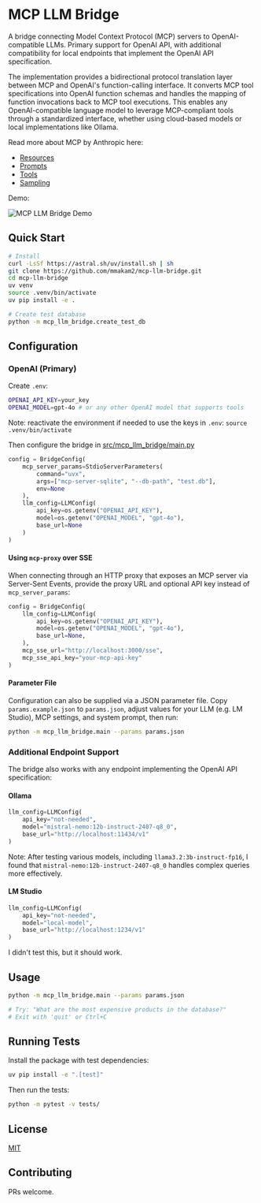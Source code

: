 # MCP LLM Bridge

A bridge connecting Model Context Protocol (MCP) servers to OpenAI-compatible LLMs. Primary support for OpenAI API, with additional compatibility for local endpoints that implement the OpenAI API specification.

The implementation provides a bidirectional protocol translation layer between MCP and OpenAI's function-calling interface. It converts MCP tool specifications into OpenAI function schemas and handles the mapping of function invocations back to MCP tool executions. This enables any OpenAI-compatible language model to leverage MCP-compliant tools through a standardized interface, whether using cloud-based models or local implementations like Ollama.

Read more about MCP by Anthropic here:

- [Resources](https://modelcontextprotocol.io/docs/concepts/resources)
- [Prompts](https://modelcontextprotocol.io/docs/concepts/prompts)
- [Tools](https://modelcontextprotocol.io/docs/concepts/tools)
- [Sampling](https://modelcontextprotocol.io/docs/concepts/sampling)

Demo:

![MCP LLM Bridge Demo](assets/output.gif)

## Quick Start

```bash
# Install
curl -LsSf https://astral.sh/uv/install.sh | sh
git clone https://github.com/mmakam2/mcp-llm-bridge.git
cd mcp-llm-bridge
uv venv
source .venv/bin/activate
uv pip install -e .

# Create test database
python -m mcp_llm_bridge.create_test_db
```

## Configuration

### OpenAI (Primary)

Create `.env`:

```bash
OPENAI_API_KEY=your_key
OPENAI_MODEL=gpt-4o # or any other OpenAI model that supports tools
```

Note: reactivate the environment if needed to use the keys in `.env`: `source .venv/bin/activate`

Then configure the bridge in [src/mcp_llm_bridge/main.py](src/mcp_llm_bridge/main.py)

```python
config = BridgeConfig(
    mcp_server_params=StdioServerParameters(
        command="uvx",
        args=["mcp-server-sqlite", "--db-path", "test.db"],
        env=None
    ),
    llm_config=LLMConfig(
        api_key=os.getenv("OPENAI_API_KEY"),
        model=os.getenv("OPENAI_MODEL", "gpt-4o"),
        base_url=None
    )
)
```

#### Using `mcp-proxy` over SSE

When connecting through an HTTP proxy that exposes an MCP server via Server-Sent Events, provide the proxy URL and optional API key instead of `mcp_server_params`:

```python
config = BridgeConfig(
    llm_config=LLMConfig(
        api_key=os.getenv("OPENAI_API_KEY"),
        model=os.getenv("OPENAI_MODEL", "gpt-4o"),
        base_url=None,
    ),
    mcp_sse_url="http://localhost:3000/sse",
    mcp_sse_api_key="your-mcp-api-key"
)
```

#### Parameter File

Configuration can also be supplied via a JSON parameter file. Copy `params.example.json` to `params.json`, adjust values for your LLM (e.g. LM Studio), MCP settings, and system prompt, then run:

```bash
python -m mcp_llm_bridge.main --params params.json
```

### Additional Endpoint Support

The bridge also works with any endpoint implementing the OpenAI API specification:

#### Ollama

```python
llm_config=LLMConfig(
    api_key="not-needed",
    model="mistral-nemo:12b-instruct-2407-q8_0",
    base_url="http://localhost:11434/v1"
)
```

Note: After testing various models, including `llama3.2:3b-instruct-fp16`, I found that `mistral-nemo:12b-instruct-2407-q8_0` handles complex queries more effectively.

#### LM Studio

```python
llm_config=LLMConfig(
    api_key="not-needed",
    model="local-model",
    base_url="http://localhost:1234/v1"
)
```

I didn't test this, but it should work.

## Usage

```bash
python -m mcp_llm_bridge.main --params params.json

# Try: "What are the most expensive products in the database?"
# Exit with 'quit' or Ctrl+C
```

## Running Tests

Install the package with test dependencies:

```bash
uv pip install -e ".[test]"
```

Then run the tests:

```bash
python -m pytest -v tests/
```
## License

[MIT](LICENSE.md)

## Contributing

PRs welcome.
